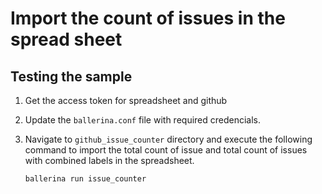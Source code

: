 # Import the count of issues in the spread sheet

## Testing the sample

1. Get the access token for spreadsheet and github

2. Update the `ballerina.conf` file with required credencials.

3. Navigate to `github_issue_counter` directory and execute the following command to import the total count of issue and total count of issues with combined labels in the spreadsheet.

    ```
    ballerina run issue_counter
    ```